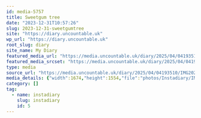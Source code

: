 ```yaml
---
id: media-5757
title: Sweetgum tree
date: "2023-12-31T10:57:26"
slug: 2023-12-31-sweetgumtree
site: "https://diary.uncountable.uk"
wp_url: "https://diary.uncountable.uk"
root_slug: diary
site_name: My Diary
featured_media_url: "https://media.uncountable.uk/diary/2025/04/04193510/IMG20231231105726-edited.webp"
featured_media_srcset: "https://media.uncountable.uk/diary/2025/04/04193510/IMG20231231105726-edited-300x278.webp 300w, https://media.uncountable.uk/diary/2025/04/04193510/IMG20231231105726-edited-1024x951.webp 1024w, https://media.uncountable.uk/diary/2025/04/04193510/IMG20231231105726-edited-150x150.webp 150w, https://media.uncountable.uk/diary/2025/04/04193510/IMG20231231105726-edited-640x594.webp 640w, https://media.uncountable.uk/diary/2025/04/04193510/IMG20231231105726-edited.webp 1674w"
type: media
source_url: "https://media.uncountable.uk/diary/2025/04/04193510/IMG20231231105726-edited.webp"
media_details: {"width":1674,"height":1554,"file":"photos/Instadiary/IMG20231231105726-edited.webp","filesize":181012,"sizes":{"medium":{"file":"IMG20231231105726-edited-300x278.webp","width":300,"height":278,"filesize":32034,"mime_type":"image/webp","source_url":"https://media.uncountable.uk/diary/2025/04/04193510/IMG20231231105726-edited-300x278.webp"},"large":{"file":"IMG20231231105726-edited-1024x951.webp","width":1024,"height":951,"filesize":171976,"mime_type":"image/webp","source_url":"https://media.uncountable.uk/diary/2025/04/04193510/IMG20231231105726-edited-1024x951.webp"},"thumbnail":{"file":"IMG20231231105726-edited-150x150.webp","width":150,"height":150,"filesize":11078,"mime_type":"image/webp","source_url":"https://media.uncountable.uk/diary/2025/04/04193510/IMG20231231105726-edited-150x150.webp"},"mobwidth":{"file":"IMG20231231105726-edited-640x594.webp","width":640,"height":594,"filesize":95334,"mime_type":"image/webp","source_url":"https://media.uncountable.uk/diary/2025/04/04193510/IMG20231231105726-edited-640x594.webp"},"full":{"file":"IMG20231231105726-edited.webp","width":1674,"height":1554,"mime_type":"image/webp","source_url":"https://media.uncountable.uk/diary/2025/04/04193510/IMG20231231105726-edited.webp"}},"image_meta":{"aperture":"0","credit":"","camera":"","caption":"","created_timestamp":"0","copyright":"","focal_length":"0","iso":"0","shutter_speed":"0","title":"","orientation":"0","keywords":[]}}
category: []
tag:
  - name: instadiary
    slug: instadiary
    id: 5
---
```



